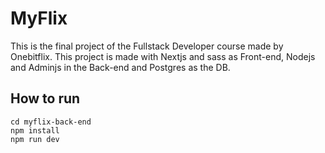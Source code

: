 # MyFlix

This is the final project of the Fullstack Developer course made by Onebitflix.
This project is made with Nextjs and sass as Front-end, Nodejs and Adminjs in the Back-end and Postgres as the DB.

## How to run

```
cd myflix-back-end
npm install
npm run dev
```
